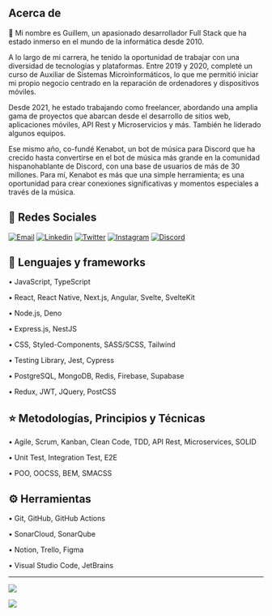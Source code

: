 ## Acerca de

👋 Mi nombre es Guillem, un apasionado desarrollador Full Stack que ha estado inmerso en el mundo de la informática desde 2010.

A lo largo de mi carrera, he tenido la oportunidad de trabajar con una diversidad de tecnologías y plataformas. Entre 2019 y 2020, completé un curso de Auxiliar de Sistemas Microinformáticos, lo que me permitió iniciar mi propio negocio centrado en la reparación de ordenadores y dispositivos móviles.

Desde 2021, he estado trabajando como freelancer, abordando una amplia gama de proyectos que abarcan desde el desarrollo de sitios web, aplicaciones móviles, API Rest y Microservicios y más. También he liderado algunos equipos.

Ese mismo año, co-fundé Kenabot, un bot de música para Discord que ha crecido hasta convertirse en el bot de música más grande en la comunidad hispanohablante de Discord, con una base de usuarios de más de 30 millones. Para mí, Kenabot es más que una simple herramienta; es una oportunidad para crear conexiones significativas y momentos especiales a través de la música.

## 📨 Redes Sociales

[![Email](https://img.shields.io/badge/Gmail-D14836?style=for-the-badge&logo=gmail&logoColor=white)](mailto:tutitoosjob@gmail.com)
[![Linkedin](https://img.shields.io/badge/LinkedIn-0077B5?style=for-the-badge&logo=linkedin&logoColor=white)](https://www.linkedin.com/in/guillem-trave-font)
[![Twitter](https://img.shields.io/badge/Twitter-1DA1F2?style=for-the-badge&logo=twitter&logoColor=white)](https://twitter.com/intent/follow?screen_name=tutitoos)
[![Instagram](https://img.shields.io/badge/Instagram-E4405F?style=for-the-badge&logo=instagram&logoColor=white)](https://www.instagram.com/tutitoos_00)
[![Discord](https://img.shields.io/badge/Discord-5865F2?style=for-the-badge&logo=discord&logoColor=white)](https://discord.com/users/397453373479190538)

## 🚀 Lenguajes y frameworks

• JavaScript, TypeScript

• React, React Native, Next.js, Angular, Svelte, SvelteKit

• Node.js, Deno

• Express.js, NestJS

• CSS, Styled-Components, SASS/SCSS, Tailwind

• Testing Library, Jest, Cypress

• PostgreSQL, MongoDB, Redis, Firebase, Supabase

• Redux, JWT, JQuery, PostCSS

## ⭐ Metodologías, Principios y Técnicas

• Agile, Scrum, Kanban, Clean Code, TDD, API Rest, Microservices, SOLID

• Unit Test, Integration Test, E2E

• POO, OOCSS, BEM, SMACSS

## ⚙️ Herramientas

• Git, GitHub, GitHub Actions

• SonarCloud, SonarQube

• Notion, Trello, Figma

• Visual Studio Code, JetBrains

---

![](https://github-readme-stats.vercel.app/api/wakatime?username=tutitoos&layout=compact&theme=dark&hide_border=true&bg_color=1a1c1f&border_radius=10&custom_title=Lenguajes%20m%C3%A1s%20utilizados)

![](https://github-readme-stats.vercel.app/api?username=tutitoos&count_private=true&include_all_commits=true&show_icons=true&count_private=true&layout=compact&theme=dark&hide_border=true&bg_color=1a1c1f&border_radius=10&custom_title=Estad%C3%ADsticas)
